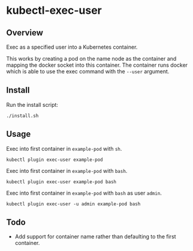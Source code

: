 # kubectl-exec-user

## Overview

Exec as a specified user into a Kubernetes container.

This works by creating a pod on the name node as the container and mapping the docker socket into this container. The container runs docker which is able to use the exec command with the `--user` argument.

## Install

Run the install script:

```
./install.sh
```

## Usage

Exec into first container in `example-pod` with `sh`.
```
kubectl plugin exec-user example-pod
```

Exec into first container in `example-pod` with `bash`.
```
kubectl plugin exec-user example-pod bash
```

Exec into first container in `example-pod` with `bash` as user `admin`.
```
kubectl plugin exec-user -u admin example-pod bash
```

## Todo

- Add support for container name rather than defaulting to the first container.
